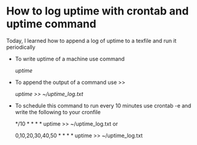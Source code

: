 # How to log uptime with crontab and uptime command  

Today, I learned how to append a log of uptime to a texfile and run it periodically

 - To write uptime of a machine use command 
 
     _uptime_
 - To append the output of a command use >> 
 
      _uptime >> ~/uptime_log.txt_

 - To schedule this command to run every 10 minutes use crontab -e and write the following to your cronfile 
     
      */10 * * * * uptime >> ~/uptime_log.txt
or 
     
     0,10,20,30,40,50 * * * * uptime >> ~/uptime_log.txt

